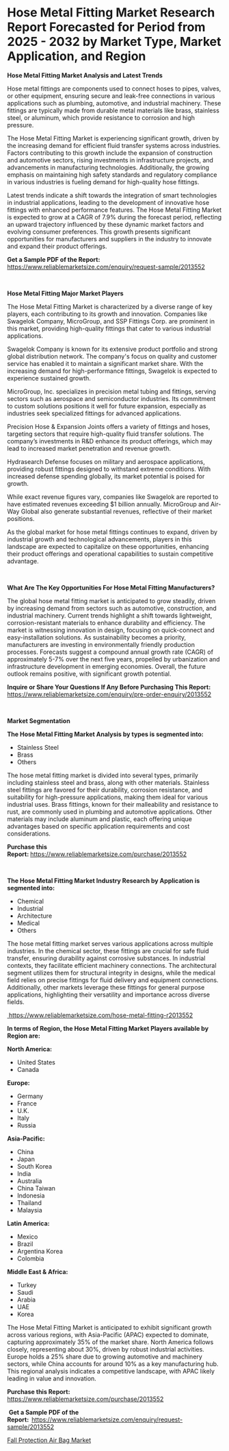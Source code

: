 <p><h1>Hose Metal Fitting Market Research Report Forecasted for Period from 2025 -  2032 by Market Type, Market Application, and Region</h1></p><p><strong>Hose Metal Fitting Market Analysis and Latest Trends</strong></p>
<p><p>Hose metal fittings are components used to connect hoses to pipes, valves, or other equipment, ensuring secure and leak-free connections in various applications such as plumbing, automotive, and industrial machinery. These fittings are typically made from durable metal materials like brass, stainless steel, or aluminum, which provide resistance to corrosion and high pressure.</p><p>The Hose Metal Fitting Market is experiencing significant growth, driven by the increasing demand for efficient fluid transfer systems across industries. Factors contributing to this growth include the expansion of construction and automotive sectors, rising investments in infrastructure projects, and advancements in manufacturing technologies. Additionally, the growing emphasis on maintaining high safety standards and regulatory compliance in various industries is fueling demand for high-quality hose fittings.</p><p>Latest trends indicate a shift towards the integration of smart technologies in industrial applications, leading to the development of innovative hose fittings with enhanced performance features. The Hose Metal Fitting Market is expected to grow at a CAGR of 7.9% during the forecast period, reflecting an upward trajectory influenced by these dynamic market factors and evolving consumer preferences. This growth presents significant opportunities for manufacturers and suppliers in the industry to innovate and expand their product offerings.</p></p>
<p><strong>Get a Sample PDF of the Report:&nbsp;</strong> <a href="https://www.reliablemarketsize.com/enquiry/request-sample/2013552?utm_campaign=2216&utm_medium=2&utm_source=Github&utm_content=ia&utm_term=10022025&utm_id=hose-metal-fitting">https://www.reliablemarketsize.com/enquiry/request-sample/2013552</a></p>
<p>&nbsp;</p>
<p><strong>Hose Metal Fitting Major Market Players</strong></p>
<p><p>The Hose Metal Fitting Market is characterized by a diverse range of key players, each contributing to its growth and innovation. Companies like Swagelok Company, MicroGroup, and SSP Fittings Corp. are prominent in this market, providing high-quality fittings that cater to various industrial applications.</p><p>Swagelok Company is known for its extensive product portfolio and strong global distribution network. The company's focus on quality and customer service has enabled it to maintain a significant market share. With the increasing demand for high-performance fittings, Swagelok is expected to experience sustained growth.</p><p>MicroGroup, Inc. specializes in precision metal tubing and fittings, serving sectors such as aerospace and semiconductor industries. Its commitment to custom solutions positions it well for future expansion, especially as industries seek specialized fittings for advanced applications.</p><p>Precision Hose & Expansion Joints offers a variety of fittings and hoses, targeting sectors that require high-quality fluid transfer solutions. The company’s investments in R&D enhance its product offerings, which may lead to increased market penetration and revenue growth.</p><p>Hydrasearch Defense focuses on military and aerospace applications, providing robust fittings designed to withstand extreme conditions. With increased defense spending globally, its market potential is poised for growth.</p><p>While exact revenue figures vary, companies like Swagelok are reported to have estimated revenues exceeding $1 billion annually. MicroGroup and Air-Way Global also generate substantial revenues, reflective of their market positions.</p><p>As the global market for hose metal fittings continues to expand, driven by industrial growth and technological advancements, players in this landscape are expected to capitalize on these opportunities, enhancing their product offerings and operational capabilities to sustain competitive advantage.</p></p>
<p>&nbsp;</p>
<p><strong>What Are The Key Opportunities For Hose Metal Fitting Manufacturers?</strong></p>
<p><p>The global hose metal fitting market is anticipated to grow steadily, driven by increasing demand from sectors such as automotive, construction, and industrial machinery. Current trends highlight a shift towards lightweight, corrosion-resistant materials to enhance durability and efficiency. The market is witnessing innovation in design, focusing on quick-connect and easy-installation solutions. As sustainability becomes a priority, manufacturers are investing in environmentally friendly production processes. Forecasts suggest a compound annual growth rate (CAGR) of approximately 5-7% over the next five years, propelled by urbanization and infrastructure development in emerging economies. Overall, the future outlook remains positive, with significant growth potential.</p></p>
<p><strong>Inquire or Share Your Questions If Any Before Purchasing This Report:</strong> <a href="https://www.reliablemarketsize.com/enquiry/pre-order-enquiry/2013552?utm_campaign=2216&utm_medium=2&utm_source=Github&utm_content=ia&utm_term=10022025&utm_id=hose-metal-fitting">https://www.reliablemarketsize.com/enquiry/pre-order-enquiry/2013552</a></p>
<p>&nbsp;</p>
<p><strong>Market Segmentation</strong></p>
<p><strong>The Hose Metal Fitting Market Analysis by types is segmented into:</strong></p>
<p><ul><li>Stainless Steel</li><li>Brass</li><li>Others</li></ul></p>
<p><p>The hose metal fitting market is divided into several types, primarily including stainless steel and brass, along with other materials. Stainless steel fittings are favored for their durability, corrosion resistance, and suitability for high-pressure applications, making them ideal for various industrial uses. Brass fittings, known for their malleability and resistance to rust, are commonly used in plumbing and automotive applications. Other materials may include aluminum and plastic, each offering unique advantages based on specific application requirements and cost considerations.</p></p>
<p><strong>Purchase this Report:&nbsp;</strong><a href="https://www.reliablemarketsize.com/purchase/2013552?utm_campaign=2216&utm_medium=2&utm_source=Github&utm_content=ia&utm_term=10022025&utm_id=hose-metal-fitting">https://www.reliablemarketsize.com/purchase/2013552</a></p>
<p>&nbsp;</p>
<p><strong>The Hose Metal Fitting Market Industry Research by Application is segmented into:</strong></p>
<p><ul><li>Chemical</li><li>Industrial</li><li>Architecture</li><li>Medical</li><li>Others</li></ul></p>
<p><p>The hose metal fitting market serves various applications across multiple industries. In the chemical sector, these fittings are crucial for safe fluid transfer, ensuring durability against corrosive substances. In industrial contexts, they facilitate efficient machinery connections. The architectural segment utilizes them for structural integrity in designs, while the medical field relies on precise fittings for fluid delivery and equipment connections. Additionally, other markets leverage these fittings for general purpose applications, highlighting their versatility and importance across diverse fields.</p></p>
<p><a href="https://www.reliablemarketsize.com/hose-metal-fitting-r2013552?utm_campaign=2216&utm_medium=2&utm_source=Github&utm_content=ia&utm_term=10022025&utm_id=hose-metal-fitting">&nbsp;https://www.reliablemarketsize.com/hose-metal-fitting-r2013552</a></p>
<p><strong>In terms of Region, the Hose Metal Fitting Market Players available by Region are:</strong></p>
<p>
    <p> <strong> North America: </strong>
        <ul>
            <li>United States</li>
            <li>Canada</li>
        </ul>
        </p> 
    <p> <strong> Europe: </strong>
        <ul>
            <li>Germany</li>
            <li>France</li>
            <li>U.K.</li>
            <li>Italy</li>
            <li>Russia</li>
        </ul>
        </p> 
    <p> <strong> Asia-Pacific: </strong>
        <ul>
            <li>China</li>
            <li>Japan</li>
            <li>South Korea</li>
            <li>India</li>
            <li>Australia</li>
            <li>China Taiwan</li>
            <li>Indonesia</li>
            <li>Thailand</li>
            <li>Malaysia</li>
        </ul>
        </p> 
    <p> <strong> Latin America: </strong>
        <ul>
            <li>Mexico</li>
            <li>Brazil</li>
            <li>Argentina Korea</li>
            <li>Colombia</li>
        </ul>
        </p> 
    <p> <strong> Middle East & Africa: </strong>
        <ul>
            <li>Turkey</li>
            <li>Saudi</li>
            <li>Arabia</li>
            <li>UAE</li>
            <li>Korea</li>
        </ul>
    </p>
    </p>
<p><p>The Hose Metal Fitting Market is anticipated to exhibit significant growth across various regions, with Asia-Pacific (APAC) expected to dominate, capturing approximately 35% of the market share. North America follows closely, representing about 30%, driven by robust industrial activities. Europe holds a 25% share due to growing automotive and machinery sectors, while China accounts for around 10% as a key manufacturing hub. This regional analysis indicates a competitive landscape, with APAC likely leading in value and innovation.</p></p>
<p><strong>Purchase this Report: </strong><a href="https://www.reliablemarketsize.com/purchase/2013552?utm_campaign=2216&utm_medium=2&utm_source=Github&utm_content=ia&utm_term=10022025&utm_id=hose-metal-fitting">https://www.reliablemarketsize.com/purchase/2013552</a></p>
<p>&nbsp;<strong>Get a Sample PDF of the Report:&nbsp;&nbsp;</strong><a href="https://www.reliablemarketsize.com/enquiry/request-sample/2013552?utm_campaign=2216&utm_medium=2&utm_source=Github&utm_content=ia&utm_term=10022025&utm_id=hose-metal-fitting">https://www.reliablemarketsize.com/enquiry/request-sample/2013552</a></p>
<p><strong></strong></p>
<p><p><a href="https://github.com/millionkaryn68/Market-Research-Report-List-1/blob/main/fall-protection-air-bag-market.md?utm_campaign=2216&utm_medium=2&utm_source=Github&utm_content=ia&utm_term=10022025&utm_id=hose-metal-fitting">Fall Protection Air Bag Market</a></p></p>